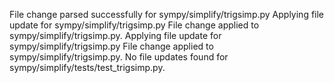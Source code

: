 File change parsed successfully for sympy/simplify/trigsimp.py
Applying file update for sympy/simplify/trigsimp.py
File change applied to sympy/simplify/trigsimp.py.
Applying file update for sympy/simplify/trigsimp.py
File change applied to sympy/simplify/trigsimp.py.
No file updates found for sympy/simplify/tests/test_trigsimp.py.
